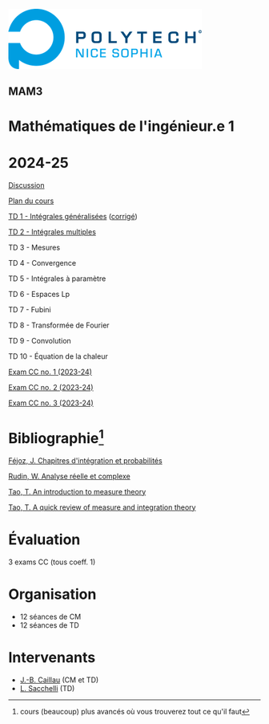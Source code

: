 ![PNS](logo-pns.png)

## MAM3
# Mathématiques de l'ingénieur.e 1 
# 2024-25

[Discussion](https://github.com/pns-mam/mi1/discussions/1)

[Plan du cours](cm/cm.md)
    
[TD 1 - Intégrales généralisées](td1/td1.md)
([corrigé](td1/td1-corr.pdf))

[TD 2 - Intégrales multiples](td2/td2.md)

TD 3 - Mesures

TD 4 - Convergence

TD 5 - Intégrales à paramètre

TD 6 - Espaces Lp

TD 7 - Fubini

TD 8 - Transformée de Fourier

TD 9 - Convolution

TD 10 - Équation de la chaleur

[Exam CC no. 1 (2023-24)](exam-cc1-old/exam-cc1.md)

[Exam CC no. 2 (2023-24)](exam-cc2-old/exam-cc2.md)

[Exam CC no. 3 (2023-24)](exam-cc3-old/exam-cc3.md)

# Bibliographie[^1]
[Féjoz, J. Chapitres d'intégration et probabilités](https://www.ceremade.dauphine.fr/~fejoz/Integration/integration-probabilites.pdf)

[Rudin, W. Analyse réelle et complexe](https://www.dunod.com/sciences-techniques/analyse-reelle-et-complexe-cours-et-exercices-0)

[Tao, T. An introduction to measure theory](https://terrytao.files.wordpress.com/2012/12/gsm-126-tao5-measure-book.pdf)

[Tao, T. A quick review of measure and integration theory](https://terrytao.wordpress.com/2009/01/01/245b-notes-0-a-quick-review-of-measure-and-integration-theory)

[^1]: cours (beaucoup) plus avancés où vous trouverez tout ce qu'il faut

# Évaluation
3 exams CC (tous coeff. 1)

# Organisation
- 12 séances de CM
- 12 séances de TD

# Intervenants
- [J.-B. Caillau](mailto:jean-baptiste.caillau@univ-cotedazur.fr) (CM et TD)
- [L. Sacchelli](mailto:ludovic.sacchelli@inria.fr) (TD)